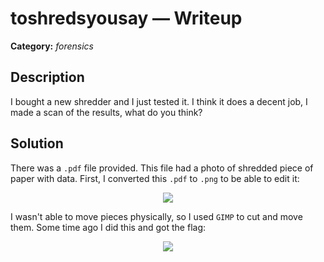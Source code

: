 # toshredsyousay — Writeup

**Category:** *forensics*

## Description

I bought a new shredder and I just tested it. I think it does a decent job, I made a scan of the results, what do you think?

## Solution

There was a `.pdf` file provided. This file had a photo of shredded piece of paper with data.
First, I converted this `.pdf` to `.png` to be able to edit it:

<p align="center">
<img src="../../resources/WHY2025 CTF/toshredyousay1.png"/>
</p>

I wasn't able to move pieces physically, so I used `GIMP` to cut and move them. Some time ago I did this and got the flag:

<p align="center">
<img src="../../resources/WHY2025 CTF/toshredyousay2.png"/>
</p>
